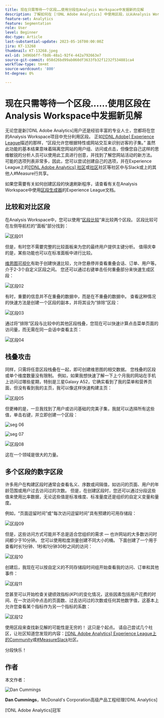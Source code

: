 ```yaml
---
title: 现在只需等待一个区段……使用分段在Analysis Workspace中发掘新的见解
description: 了解如何在 [!DNL Adobe Analytics] 中使用区段，以从Analysis Workspace可视化图表和自由格式表中发现新的见解。
feature-set: Analytics
feature: Segmentation
role: User
level: Beginner
doc-type: Article
last-substantial-update: 2023-05-16T00:00:00Z
jira: KT-13268
thumbnail: KT-13268.jpeg
exl-id: 3496b6ff-f8d6-48a1-92f4-442a792663e7
source-git-commit: 058d26bd99ab060df3633fb32f1232f534881ca4
workflow-type: tm+mt
source-wordcount: '800'
ht-degree: 0%

---
```


# 现在只需等待一个区段……使用区段在Analysis Workspace中发掘新见解

无论您是新[!DNL Adobe Analytics]用户还是经验丰富的专业人士，您都将在您的Analysis Workspace项目中充分利用区段。 正如[[!DNL Adobe] Experience League](https://experienceleague.adobe.com/docs/analytics/components/segmentation/seg-overview.html?lang=en)描述的那样，“区段允许您根据特性或网站交互来识别访客的子集。” 虽然此功能的基本结果意味着隔离您网站的用户组、访问或点击，但像您自己这样的思维敏锐的分析人员可以使用此工具进行创意，并找到了解您网站活动的新方法。 可能的选项列表非常多，因此，您可以尝试创建自己的选项，并在Experience League上的[[!DNL Adobe Analytics] 社区](https://experienceleaguecommunities.adobe.com/t5/adobe-analytics/ct-p/adobe-analytics-community)或[社区](https://www.measure.chat/)社区等社区中与Slack或上的其他人#Measure行共享。

如果您需要有关如何创建区段的快速刷新程序，请查看有关在Analysis Workspace中使用[区段生成器](https://experienceleague.adobe.com/docs/analytics/components/segmentation/segmentation-workflow/seg-build.html?lang=en)的Experience League文档。

## 比较和对比区段

在Analysis Workspace中，您可以使用“[区段比较](https://experienceleague.adobe.com/docs/analytics/analyze/analysis-workspace/panels/segment-comparison/segment-comparison.html?lang=en)”来比较两个区段。 区段比较可在左侧导航栏的“面板”部分找到：

![区段01](assets/seg01.png)

但是，有时您不需要完整的比较面板来为您的最终用户提供主键分析。 值得庆幸的是，某些功能也可以在标准面板中进行比较。

[维恩图可视化](https://experienceleague.adobe.com/docs/analytics/analyze/analysis-workspace/visualizations/venn.html?lang=en)有助于创建快速比较，允许您悬停并查看重叠会话、订单、用户等。 介于2-3个自定义区段之间。 您还可以通过右键单击任何重叠部分来快速生成区段：

![区段02](assets/s02.png)

有时，重要的信息并不在重叠的数据中，而是在不重叠的数据中。 查看这种情况的快速方法是创建一个区段的副本，并将其设为“排除”区段：

![区段03](assets/s03.png)

通过将“排除”区段与比较中的其他区段栈叠，您现在可以快速计算点击菜单页面的访问量，而无需在同一会话中查看主页：

![区段04](assets/s04.png)

## 栈叠攻击

同样，只需将任意区段栈叠在一起，即可创建维恩图的相交数据。 您栈叠的区段或单个维度数量没有限制。 例如，如果我想快速了解一下上个月我的网站在手机上访问过哪些星期，特别是三星Galaxy A52，它确实看到了我的菜单和营养页面，但没有看到我的主页，我可以像这样快速构建主页：

![区段05](assets/s05.png)

但更棒的是，一旦我找到了用户或访问基础的完美子集，我就可以选择所有这些值，单击右键，并立即创建一个区段：

![seg 06](assets/s06.png)

![seg 07](assets/s07.png)

![区段08](assets/s08.png)

这在一个领域是很大的力量。

## 多个区段的数字区段

许多用户在构建区段时通常会查看名义、序数或间隔值，如访问的页面、用户的年龄范围或用户过去访问过的次数。 但是，在创建区段时，您还可以通过分段这些值来使用比率数据，无论这些值是标准维度、标准量度还是组织的自定义变量和量度。

例如，“页面逗留时间”或“每次访问逗留时间”具有预建的可用存储段：

![区段09](assets/s09.png)

但是，这些访问方式可能并不总是适合您组织的需求 — 也许网站的大多数访问时间都少于10分钟。 您可以使用粒度测量创建不同大小的桶。 下面创建了一个用于查看时长1分钟、1秒和1分钟30秒之间的访问：

![区段10](assets/s10.png)

创建后，我现在可以按自定义的不同存储段时间组开始查看我的访问、订单和其他事件：

![区段11](assets/s11.png)

您甚至可以开始检查关键绩效指标(KPI)的变化情况，这些因素包括用户花费的时间、在一次访问中点击的页面数、过去访问过的次数或任何其他数字值，这基本上允许您查看某个指标作为另一个指标的系数：

![区段12](assets/s12.png)

使用区段来查找新见解的可能性是无穷的！ 这只是个起点。 请自己尝试几个社区，让社区知道您发现的内容：[[!DNL Adobe Analytics] Experience League上的Community](https://experienceleaguecommunities.adobe.com/t5/adobe-analytics/ct-p/adobe-analytics-community)或[#MeasureSlack](https://www.measure.chat/)社区。

分段快乐！

## 作者

本文作者：

![Dan Cummings](assets/seg13.png)

**Dan Cummings**，McDonald&#39;s Corporation高级产品工程经理[!DNL Analytics]

[!DNL Adobe Analytics]冠军
